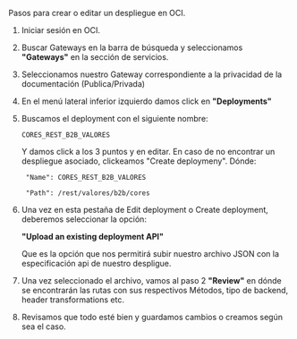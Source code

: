 
Pasos para crear o editar un despliegue en OCI.

1. Iniciar sesión en OCI.
2. Buscar Gateways en la barra de búsqueda y seleccionamos **"Gateways"** en la sección de servicios.
3. Seleccionamos nuestro Gateway correspondiente a la privacidad de la documentación (Publica/Privada)
4. En el menú lateral inferior izquierdo damos click en **"Deployments"**
5. Buscamos el deployment con el siguiente nombre:

       CORES_REST_B2B_VALORES

    Y damos click a los 3 puntos y en editar. En caso de no encontrar un despliegue asociado, clickeamos "Create deploymeny". Dónde:
   
        "Name": CORES_REST_B2B_VALORES
        
        "Path": /rest/valores/b2b/cores 

6. Una vez en esta pestaña de Edit deployment o Create deployment, deberemos seleccionar la opción:
    
    **"Upload an existing deployment API"**
   
   Que es la opción que nos permitirá subir nuestro archivo JSON con la especificación api de nuestro despligue. 

8. Una vez seleccionado el archivo, vamos al paso 2 **"Review"** en dónde se encontrarán las rutas con sus respectivos Métodos, tipo de backend, header transformations etc.

9. Revisamos que todo esté bien y guardamos cambios o creamos según sea el caso. 
